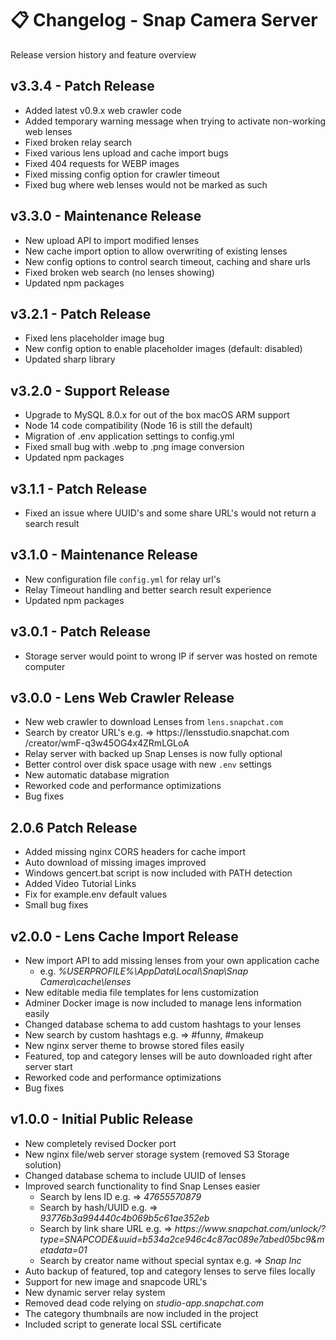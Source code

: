 # 📋 Changelog - Snap Camera Server
Release version history and feature overview

## v3.3.4 - Patch Release
- Added latest v0.9.x web crawler code
- Added temporary warning message when trying to activate non-working web lenses
- Fixed broken relay search
- Fixed various lens upload and cache import bugs
- Fixed 404 requests for WEBP images
- Fixed missing config option for crawler timeout
- Fixed bug where web lenses would not be marked as such

## v3.3.0 - Maintenance Release
- New upload API to import modified lenses
- New cache import option to allow overwriting of existing lenses
- New config options to control search timeout, caching and share urls
- Fixed broken web search (no lenses showing)
- Updated npm packages

## v3.2.1 - Patch Release
- Fixed lens placeholder image bug
- New config option to enable placeholder images (default: disabled)
- Updated sharp library

## v3.2.0 - Support Release
- Upgrade to MySQL 8.0.x for out of the box macOS ARM support
- Node 14 code compatibility (Node 16 is still the default)
- Migration of .env application settings to config.yml
- Fixed small bug with .webp to .png image conversion
- Updated npm packages

## v3.1.1 - Patch Release
- Fixed an issue where UUID's and some share URL's would not return a search result

## v3.1.0 - Maintenance Release
- New configuration file `config.yml` for relay url's
- Relay Timeout handling and better search result experience
- Updated npm packages

## v3.0.1 - Patch Release
- Storage server would point to wrong IP if server was hosted on remote computer

## v3.0.0 - Lens Web Crawler Release
- New web crawler to download Lenses from `lens.snapchat.com`
- Search by creator URL's e.g. => https​:​//​lensstudio​.​snapchat​.​com​/creator/wmF-q3w45OG4x4ZRmLGLoA
- Relay server with backed up Snap Lenses is now fully optional
- Better control over disk space usage with new `.env` settings
- New automatic database migration
- Reworked code and performance optimizations
- Bug fixes

## 2.0.6 Patch Release
- Added missing nginx CORS headers for cache import
- Auto download of missing images improved
- Windows gencert.bat script is now included with PATH detection
- Added Video Tutorial Links
- Fix for example.env default values
- Small bug fixes

## v2.0.0 - Lens Cache Import Release
- New import API to add missing lenses from your own application cache
  - e.g. *%USERPROFILE%\AppData\Local\Snap\Snap Camera\cache\lenses*
- New editable media file templates for lens customization
- Adminer Docker image is now included to manage lens information easily
- Changed database schema to add custom hashtags to your lenses
- New search by custom hashtags e.g. => #funny, #makeup
- New nginx server theme to browse stored files easily
- Featured, top and category lenses will be auto downloaded right after server start
- Reworked code and performance optimizations
- Bug fixes

## v1.0.0 - Initial Public Release
- New completely revised Docker port
- New nginx file/web server storage system (removed S3 Storage solution)
- Changed database schema to include UUID of lenses
- Improved search functionality to find Snap Lenses easier
  - Search by lens ID e.g. => *47655570879*
  - Search by hash/UUID e.g. => *93776b3a994440c4b069b5c61ae352eb*
  - Search by link share URL e.g. => *https​:​//www​.​snapchat​.​com/unlock/?type=SNAPCODE&uuid=b534a2ce946c4c87ac089e7abed05bc9&metadata=01*
  - Search by creator name without special syntax e.g. => *Snap Inc*
- Auto backup of featured, top and category lenses to serve files locally
- Support for new image and snapcode URL's
- New dynamic server relay system
- Removed dead code relying on *studio-app.snapchat.com*
- The category thumbnails are now included in the project
- Included script to generate local SSL certificate
